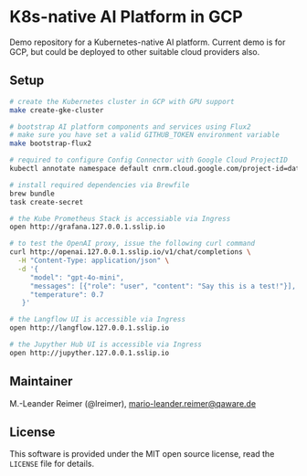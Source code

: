 # K8s-native AI Platform in GCP

Demo repository for a Kubernetes-native AI platform. Current demo is for GCP,
but could be deployed to other suitable cloud providers also.

## Setup

```bash
# create the Kubernetes cluster in GCP with GPU support
make create-gke-cluster

# bootstrap AI platform components and services using Flux2
# make sure you have set a valid GITHUB_TOKEN environment variable
make bootstrap-flux2

# required to configure Config Connector with Google Cloud ProjectID
kubectl annotate namespace default cnrm.cloud.google.com/project-id=data-engineering-lab-411011

# install required dependencies via Brewfile
brew bundle
task create-secret

# the Kube Prometheus Stack is accessiable via Ingress
open http://grafana.127.0.0.1.sslip.io

# to test the OpenAI proxy, issue the following curl command
curl http://openai.127.0.0.1.sslip.io/v1/chat/completions \
  -H "Content-Type: application/json" \
  -d '{
     "model": "gpt-4o-mini",
     "messages": [{"role": "user", "content": "Say this is a test!"}],
     "temperature": 0.7
   }'

# the Langflow UI is accessible via Ingress
open http://langflow.127.0.0.1.sslip.io 

# the Jupyther Hub UI is accessible via Ingress
open http://jupyther.127.0.0.1.sslip.io 
```



## Maintainer

M.-Leander Reimer (@lreimer), <mario-leander.reimer@qaware.de>

## License

This software is provided under the MIT open source license, read the `LICENSE`
file for details.
